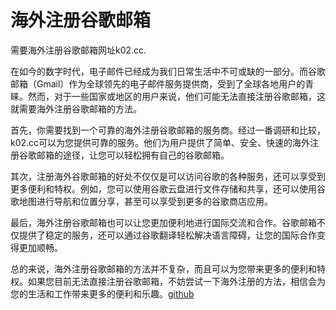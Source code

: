 # 海外注册谷歌邮箱

需要海外注册谷歌邮箱网址k02.cc.

在如今的数字时代，电子邮件已经成为我们日常生活中不可或缺的一部分。而谷歌邮箱（Gmail）作为全球领先的电子邮件服务提供商，受到了全球各地用户的青睐。然而，对于一些国家或地区的用户来说，他们可能无法直接注册谷歌邮箱，这就需要海外注册谷歌邮箱的方法。

首先，你需要找到一个可靠的海外注册谷歌邮箱的服务商。经过一番调研和比较，k02.cc可以为您提供可靠的服务。他们为用户提供了简单、安全、快速的海外注册谷歌邮箱的途径，让您可以轻松拥有自己的谷歌邮箱。

其次，注册海外谷歌邮箱的好处不仅仅是可以访问谷歌的各种服务，还可以享受到更多便利和特权。例如，您可以使用谷歌云盘进行文件存储和共享，还可以使用谷歌地图进行导航和位置分享，甚至可以享受到更多的谷歌商店应用。

最后，海外注册谷歌邮箱也可以让您更加便利地进行国际交流和合作。谷歌邮箱不仅提供了稳定的服务，还可以通过谷歌翻译轻松解决语言障碍，让您的国际合作变得更加顺畅。

总的来说，海外注册谷歌邮箱的方法并不复杂，而且可以为您带来更多的便利和特权。如果您目前无法直接注册谷歌邮箱，不妨尝试一下海外注册的方法，相信会为您的生活和工作带来更多的便利和乐趣。[github](https://github.com)